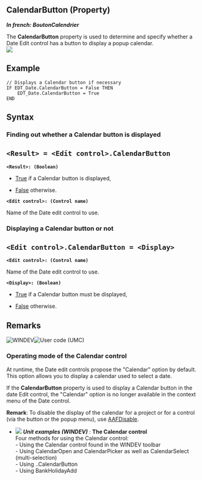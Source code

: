 


## CalendarButton (Property)

***In french: BoutonCalendrier***
	



<a name="XUse"></a>
<a name="Use"></a>
<a name="description"></a>
The **CalendarButton** property is used to determine and specify whether a Date Edit control has a button to display a popup calendar.  <br>![](https://doc.pcsoft.fr/en-US/images/image.awp?langid=3&name=BoutonCalendrier.gif)



<a name="Example1"></a>
<a name="sample_code"></a>

## Example


```wl
// Displays a Calendar button if necessary
IF EDT_Date.CalendarButton = False THEN 
	EDT_Date.CalendarButton = True
END
```

<a name="XSYNTAX"></a>
<a name="SYNTAX1"></a>

## Syntax

### Finding out whether a Calendar button is displayed

`<Result> = <Edit control>.CalendarButton`
---

**`<Result>: (Boolean)`**



- <u><u><u><u>True</u></u></u></u> if a Calendar button is displayed, 

- <u><u><u><u>False</u></u></u></u> otherwise.




**`<Edit control>: (Control name)`**

Name of the Date edit control to use.  


<a name="SYNTAX2"></a>

### Displaying a Calendar button or not

`<Edit control>.CalendarButton = <Display>`
---

**`<Edit control>: (Control name)`**

Name of the Date edit control to use.

**`<Display>: (Boolean)`**



- <u><u><u><u>True</u></u></u></u> if a Calendar button must be displayed, 

- <u><u><u><u>False</u></u></u></u> otherwise.  






<a name="NOTE0"></a>
<a name="NOTE0_1"></a>

## Remarks
![WINDEV](https://doc.pcsoft.fr/ext/images/us/WD.png)![User code (UMC)](https://doc.pcsoft.fr/ext/images/us/MCU.png) 

### Operating mode of the Calendar control
<a name="operating_mode_the_calendar_control_ELTPARAGRAPHE000075"></a>

At runtime, the Date edit controls propose the "Calendar" option by default. This option allows you to display a calendar used to select a date.

If the **CalendarButton** property is used to display a Calendar button in the date Edit control, the "Calendar" option is no longer available in the context menu of the Date control.

**Remark**: To disable the display of the calendar for a project or for a control (via the button or the popup menu), use [AAFDisable](../WDLang1/1000022018.md).

- ![](https://doc.pcsoft.fr/en-US/images/image.awp?langid=3&name=TheCalendarcontrol.gif) ***Unit examples (WINDEV)*** : **The Calendar control** <br>Four methods for using the Calendar control:<br>- Using the Calendar control found in the WINDEV toolbar<br>- Using CalendarOpen and CalendarPicker as well as CalendarSelect (multi-selection)<br>- Using ..CalendarButton<br>- Using BankHolidayAdd



